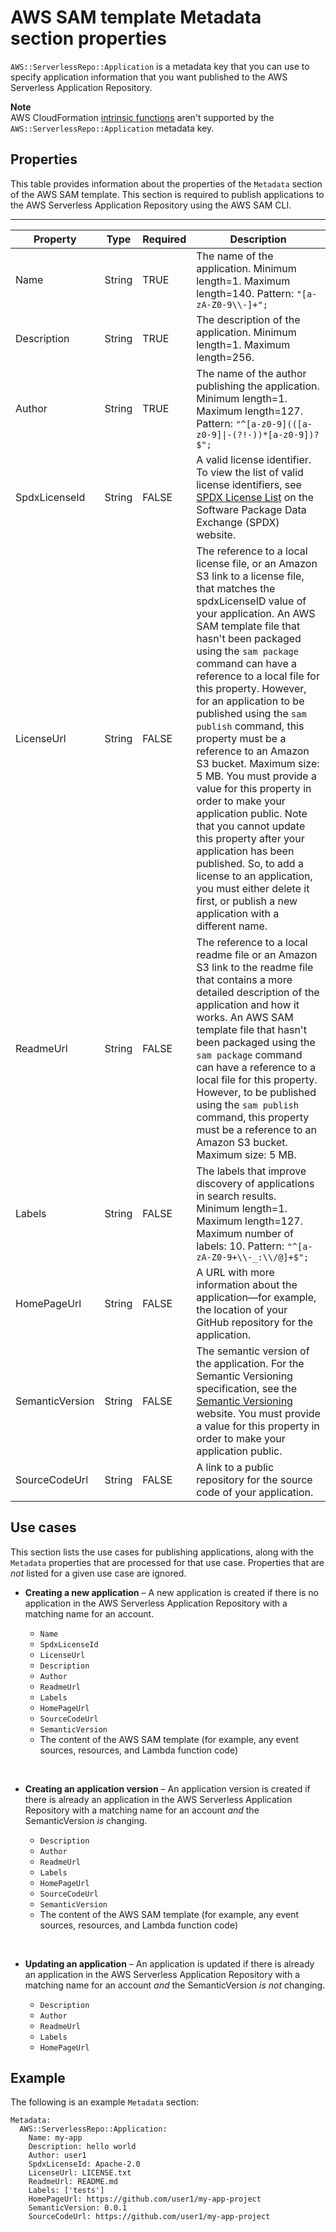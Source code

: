# AWS SAM template Metadata section properties<a name="serverless-sam-template-publishing-applications-metadata-properties"></a>

`AWS::ServerlessRepo::Application` is a metadata key that you can use to specify application information that you want published to the AWS Serverless Application Repository\.

**Note**  
AWS CloudFormation [intrinsic functions](https://docs.aws.amazon.com/AWSCloudFormation/latest/UserGuide/intrinsic-function-reference.html) aren't supported by the `AWS::ServerlessRepo::Application` metadata key\.

## Properties<a name="serverless-sam-template-publishing-applications-metadata-properties-table"></a>

This table provides information about the properties of the `Metadata` section of the AWS SAM template\. This section is required to publish applications to the AWS Serverless Application Repository using the AWS SAM CLI\.


****  

| Property | Type | Required | Description | 
| --- | --- | --- | --- | 
| Name | String | TRUE |  The name of the application\. Minimum length=1\. Maximum length=140\. Pattern: `"[a-zA-Z0-9\\-]+";`  | 
| Description | String | TRUE |  The description of the application\. Minimum length=1\. Maximum length=256\.  | 
| Author | String | TRUE |  The name of the author publishing the application\. Minimum length=1\. Maximum length=127\. Pattern: `"^[a-z0-9](([a-z0-9]\|-(?!-))*[a-z0-9])?$";`  | 
| SpdxLicenseId | String | FALSE | A valid license identifier\. To view the list of valid license identifiers, see [SPDX License List](https://spdx.org/licenses/) on the Software Package Data Exchange \(SPDX\) website\. | 
| LicenseUrl | String | FALSE |  The reference to a local license file, or an Amazon S3 link to a license file, that matches the spdxLicenseID value of your application\. An AWS SAM template file that hasn't been packaged using the `sam package` command can have a reference to a local file for this property\. However, for an application to be published using the `sam publish` command, this property must be a reference to an Amazon S3 bucket\. Maximum size: 5 MB\. You must provide a value for this property in order to make your application public\. Note that you cannot update this property after your application has been published\. So, to add a license to an application, you must either delete it first, or publish a new application with a different name\.  | 
| ReadmeUrl | String | FALSE |  The reference to a local readme file or an Amazon S3 link to the readme file that contains a more detailed description of the application and how it works\. An AWS SAM template file that hasn't been packaged using the `sam package` command can have a reference to a local file for this property\. However, to be published using the `sam publish` command, this property must be a reference to an Amazon S3 bucket\. Maximum size: 5 MB\.  | 
| Labels | String | FALSE |  The labels that improve discovery of applications in search results\. Minimum length=1\. Maximum length=127\. Maximum number of labels: 10\. Pattern: `"^[a-zA-Z0-9+\\-_:\\/@]+$";`  | 
| HomePageUrl | String | FALSE | A URL with more information about the application—for example, the location of your GitHub repository for the application\.  | 
| SemanticVersion | String | FALSE |  The semantic version of the application\. For the Semantic Versioning specification, see the [Semantic Versioning](https://semver.org/) website\. You must provide a value for this property in order to make your application public\.  | 
| SourceCodeUrl | String | FALSE | A link to a public repository for the source code of your application\. | 

## Use cases<a name="serverless-sam-template-publishing-applications-metadata-properties-cases"></a>

This section lists the use cases for publishing applications, along with the `Metadata` properties that are processed for that use case\. Properties that are *not* listed for a given use case are ignored\.
+ **Creating a new application** – A new application is created if there is no application in the AWS Serverless Application Repository with a matching name for an account\.
  + `Name`
  + `SpdxLicenseId`
  + `LicenseUrl`
  + `Description`
  + `Author`
  + `ReadmeUrl`
  + `Labels`
  + `HomePageUrl`
  + `SourceCodeUrl`
  + `SemanticVersion`
  + The content of the AWS SAM template \(for example, any event sources, resources, and Lambda function code\)

   
+ **Creating an application version** – An application version is created if there is already an application in the AWS Serverless Application Repository with a matching name for an account *and* the SemanticVersion *is* changing\.
  + `Description`
  + `Author`
  + `ReadmeUrl`
  + `Labels`
  + `HomePageUrl`
  + `SourceCodeUrl`
  + `SemanticVersion`
  + The content of the AWS SAM template \(for example, any event sources, resources, and Lambda function code\)

   
+ **Updating an application** – An application is updated if there is already an application in the AWS Serverless Application Repository with a matching name for an account *and* the SemanticVersion *is not* changing\.
  + `Description`
  + `Author`
  + `ReadmeUrl`
  + `Labels`
  + `HomePageUrl`

## Example<a name="serverless-sam-template-publishing-applications-metadata-properties-example"></a>

The following is an example `Metadata` section:

```
Metadata:
  AWS::ServerlessRepo::Application:
    Name: my-app
    Description: hello world
    Author: user1
    SpdxLicenseId: Apache-2.0
    LicenseUrl: LICENSE.txt
    ReadmeUrl: README.md
    Labels: ['tests']
    HomePageUrl: https://github.com/user1/my-app-project
    SemanticVersion: 0.0.1
    SourceCodeUrl: https://github.com/user1/my-app-project
```